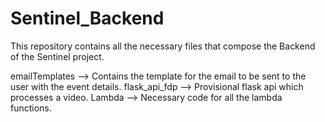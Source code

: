 # Sentinel_Backend
This repository contains all the necessary files that compose the Backend of the Sentinel project.

emailTemplates --> Contains the template for the email to be sent to the user with the event details.
flask_api_fdp --> Provisional flask api which processes a video.
Lambda --> Necessary code for all the lambda functions.
